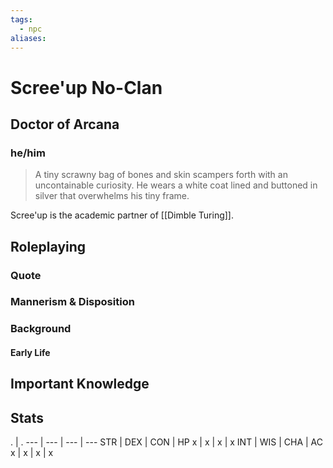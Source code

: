 ```yaml
---
tags:
  - npc
aliases:
---
```

# Scree'up No-Clan
## Doctor of Arcana
### he/him

> A tiny scrawny bag of bones and skin scampers forth with an uncontainable curiosity. He wears a white coat lined and buttoned in silver that overwhelms his tiny frame. 

Scree'up is the academic partner of [[Dimble Turing]]. 

## Roleplaying
### Quote

### Mannerism & Disposition

### Background
#### Early Life

## Important Knowledge


## Stats
. | . 
--- | --- | --- | ---
STR | DEX | CON | HP
x | x | x | x
INT | WIS | CHA | AC
x | x | x | x